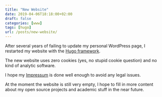 ```yaml
---
title: "New Website"
date: 2019-04-06T18:18:00+02:00
draft: false
categories: [www]
tags: [hugo]
url: /posts/new-website/
---
```


After several years of failing to update my personal WordPress page, I restarted my website with the [Hugo framework](https://gohugo.io/).

The new website uses zero cookies (yes, no stupid cookie question) and no kind of analytic software.

I hope my [Impressum](/impressum/) is done well enough to avoid any legal issues.

At the moment the website is still very empty, I hope to fill in more content about my open source projects and academic stuff in the near future.
